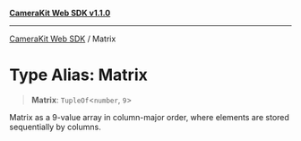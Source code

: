 [**CameraKit Web SDK v1.1.0**](../README.md)

***

[CameraKit Web SDK](../globals.md) / Matrix

# Type Alias: Matrix

> **Matrix**: `TupleOf`\<`number`, `9`\>

Matrix as a 9-value array in column-major order,
where elements are stored sequentially by columns.
